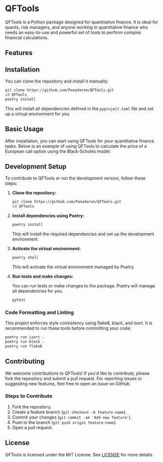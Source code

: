 # QFTools

QFTools is a Python package designed for quantitative finance. It is ideal for quants, risk managers, and anyone working in quantitative finance who needs an easy-to-use and powerful set of tools to perform complex financial calculations.

## Features

## Installation

You can clone the repository and install it manually:

```bash
git clone https://github.com/Panadaren/QFTools.git
cd QFTools
poetry install
```

This will install all dependencies defined in the `pyproject.toml` file and set up a virtual environment for you.

## Basic Usage

After installation, you can start using QFTools for your quantitative finance tasks. Below is an example of using QFTools to calculate the price of a European call option using the Black-Scholes model:

## Development Setup

To contribute to QFTools or run the development version, follow these steps:

1. **Clone the repository:**

   ```bash
   git clone https://github.com/Panadaren/QFTools.git
   cd QFTools
   ```

2. **Install dependencies using Poetry:**

   ```bash
   poetry install
   ```

   This will install the required dependencies and set up the development environment.

3. **Activate the virtual environment:**

   ```bash
   poetry shell
   ```

   This will activate the virtual environment managed by Poetry.

4. **Run tests and make changes:**

   You can run tests or make changes to the package. Poetry will manage all dependencies for you.

   ```bash
   pytest
   ```

### Code Formatting and Linting

This project enforces style consistency using flake8, black, and isort. It is recommended to run these tools before committing your code:

   ```bash
   poetry run isort .
   poetry run black .
   poetry run flake8
   ```

## Contributing

We welcome contributions to QFTools! If you'd like to contribute, please fork the repository and submit a pull request. For reporting issues or suggesting new features, feel free to open an issue on GitHub.

### Steps to Contribute

1. Fork the repository.
2. Create a feature branch (`git checkout -b feature-name`).
3. Commit your changes (`git commit -am 'Add new feature'`).
4. Push to the branch (`git push origin feature-name`).
5. Open a pull request.

## License

QFTools is licensed under the MIT License. See [LICENSE](LICENSE) for more details.
